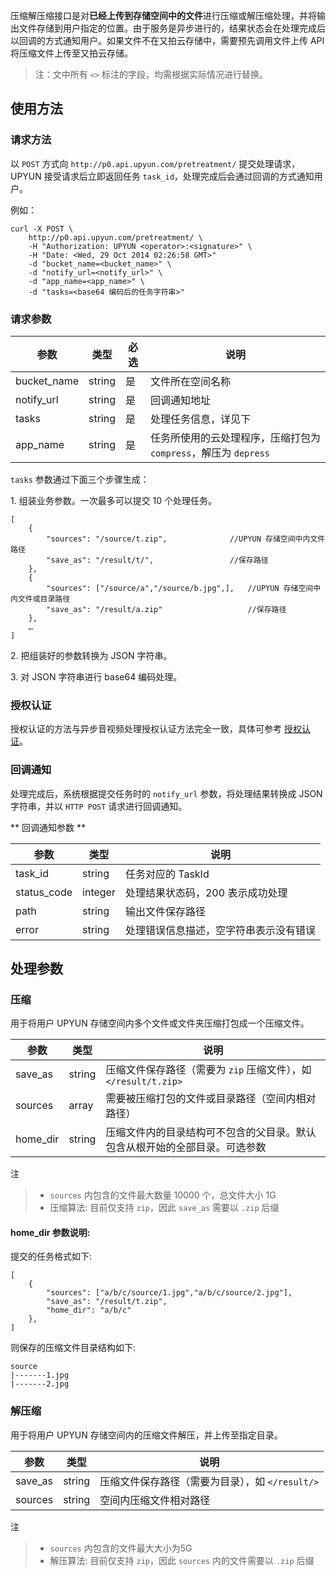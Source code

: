 压缩解压缩接口是对**已经上传到存储空间中的文件**进行压缩或解压缩处理，并将输出文件存储到用户指定的位置。由于服务是异步进行的，结果状态会在处理完成后以回调的方式通知用户。如果文件不在又拍云存储中，需要预先调用文件上传 API 将压缩文件上传至又拍云存储。

> 注：文中所有 `<>` 标注的字段，均需根据实际情况进行替换。

## 使用方法

### 请求方法

以 `POST` 方式向 `http://p0.api.upyun.com/pretreatment/` 提交处理请求，UPYUN 接受请求后立即返回任务 `task_id`，处理完成后会通过回调的方式通知用户。

例如：

```
curl -X POST \
    http://p0.api.upyun.com/pretreatment/ \
    -H "Authorization: UPYUN <operator>:<signature>" \
    -H "Date: <Wed, 29 Oct 2014 02:26:58 GMT>"
    -d "bucket_name=<bucket_name>" \
    -d "notify_url=<notify_url>" \
    -d "app_name=<app_name>" \
    -d "tasks=<base64 编码后的任务字符串>"
```

### 请求参数

|        参数       |    类型       | 必选     |   说明                           |
|-------------------|--------------|------|---------------------------------------|
| bucket_name       | string       |  是   | 文件所在空间名称                     |
| notify_url        | string       |  是   | 回调通知地址                         |
| tasks             | string       |  是   | 处理任务信息，详见下                 |
| app_name          | string       |  是   | 任务所使用的云处理程序，压缩打包为 `compress`，解压为 `depress`      |


`tasks` 参数通过下面三个步骤生成：

1\. 组装业务参数。一次最多可以提交 10 个处理任务。

```
[
	{
		"sources": "/source/t.zip",              //UPYUN 存储空间中内文件路径
		"save_as": "/result/t/",                 //保存路径
	},
  	{
		"sources": ["/source/a","/source/b.jpg",],   //UPYUN 存储空间中内文件或目录路径
		"save_as": "/result/a.zip"                   //保存路径
	},
	…
]
```

2\. 把组装好的参数转换为 JSON 字符串。

3\. 对 JSON 字符串进行 base64 编码处理。

### 授权认证

授权认证的方法与异步音视频处理授权认证方法完全一致，具体可参考 [授权认证](http://docs.upyun.com/cloud/av/#_4)。


### 回调通知

处理完成后，系统根据提交任务时的 `notify_url` 参数，将处理结果转换成 JSON 字符串，并以 `HTTP POST` 请求进行回调通知。

** 回调通知参数 **

|        参数       |    类型   |    说明                                                                                                      |
|-------------------|-----------|--------------------------------------------------------------------------------------------------------------|
| task_id      | string    | 任务对应的 TaskId                             |
| status_code  | integer   | 处理结果状态码，200 表示成功处理              |
| path         | string    | 输出文件保存路径                              |
| error        | string    | 处理错误信息描述，空字符串表示没有错误        |



## 处理参数

### 压缩

用于将用户 UPYUN 存储空间内多个文件或文件夹压缩打包成一个压缩文件。

|        参数       |    类型   |    说明                                                                           |
|-------------------|-----------|-----------------------------------------------------------------------------------|
| save_as           | string     | 压缩文件保存路径（需要为 `zip` 压缩文件），如 `</result/t.zip>`    |
| sources           | array      | 需要被压缩打包的文件或目录路径（空间内相对路径）|
| home_dir          | string     | 压缩文件内的目录结构可不包含的父目录。默认包含从根开始的全部目录。可选参数|


注
> - `sources` 内包含的文件最大数量 10000 个，总文件大小 1G
> - 压缩算法: 目前仅支持 `zip`，因此 `save_as` 需要以 `.zip` 后缀

#### home_dir 参数说明:
提交的任务格式如下:
```
[
	{
		"sources": ["a/b/c/source/1.jpg","a/b/c/source/2.jpg"],
		"save_as": "/result/t.zip",
		"home_dir": "a/b/c"
	},
]
```
则保存的压缩文件目录结构如下:
```
source
|-------1.jpg
|-------2.jpg
```


### 解压缩

用于将用户 UPYUN 存储空间内的压缩文件解压，并上传至指定目录。

|        参数       |    类型   |    说明                                                                           |
|-------------------|-----------|-----------------------------------------------------------------------------------|
| save_as           | string    | 压缩文件保存路径（需要为目录），如 `</result/>`    |
| sources           | string     | 空间内压缩文件相对路径                            |


注
> - `sources` 内包含的文件最大大小为5G
> - 解压算法: 目前仅支持 `zip`，因此 `sources` 内的文件需要以 `.zip` 后缀

